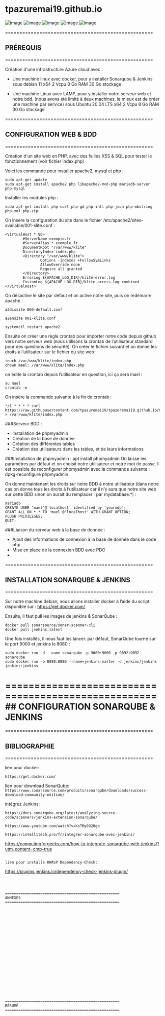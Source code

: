 # tpazuremai19.github.io

![image](https://github.com/tpazuremai19/tpazuremai19.github.io/assets/134396376/cd871aa8-b979-4bee-bb72-426d49093422) ![image](https://github.com/tpazuremai19/tpazuremai19.github.io/assets/134396376/b005ee39-b1ea-4200-a2ee-8d7fb90b07b9) ![image](https://github.com/tpazuremai19/tpazuremai19.github.io/assets/134396376/3a635b1b-bef3-4786-a2ac-3645cbdf2390) ![image](https://github.com/tpazuremai19/tpazuremai19.github.io/assets/134396376/4b62e229-2631-46bf-aee5-f2e57f09237a)
![image](https://github.com/tpazuremai19/tpazuremai19.github.io/assets/134396376/a7822600-34ec-4f63-b3a3-24dbda713131)

====================================================
##                                         PRÉREQUIS
====================================================

Création d'une infrastructure Azure cloud avec :
  - Une machine linux avec docker, pour y installer Sonarqube & Jenkins
      sous debian 11 x64
      2 Vcpu
      8 Go RAM
      30 Go stockage

  - Une machine Linux avec LAMP, pour y installer notre serveur web et notre bdd. (nous avons été limité à deux machines, le mieux est de créer une machine par service)
    sous Ubuntu 20.04 LTS x64
    2 Vcpu
    8 Go RAM
    30 Go stockage


====================================================
   ##                        CONFIGURATION WEB & BDD
====================================================

Création d'un site web en PHP, avec des failles XSS & SQL pour tester le fonctionnement (voir fichier index.php)

Voici les commande pour installer apache2, mysql et php :
```
sudo apt-get update
sudo apt-get install apache2 php libapache2-mod-php mariadb-server php-mysql
```

Installer les modules php :
```
sudo apt-get install php-curl php-gd php-intl php-json php-mbstring php-xml php-zip
```
On insère la configuration du site dans le fichier /etc/apache2/sites-available/001-klite.conf :

```
<VirtualHost *:80>
    	#ServerName exemple.fr
    	#ServerAlias *.exemple.fr
    	DocumentRoot "/var/www/klite"
    	DirectoryIndex index.php
    	<Directory "/var/www/klite">
            	Options -Indexes +FollowSymLinks
            	AllowOverride none
            	Require all granted
    	</Directory>
    	ErrorLog ${APACHE_LOG_DIR}/klite-error.log
    	CustomLog ${APACHE_LOG_DIR}/klite-access.log combined
</VirtualHost>
```

On désactive le site par défaut et on active notre site, puis on redémarre apache :
```
a2dissite 000-default.conf

a2ensite 001-klite.conf

systemctl restart apache2
```

Ensuite on créer une règle crontab pour importer notre code depuis github vers notre serveur web (nous utilisons la crontab de l’utilisateur standard pour des questions de sécurité).
On créer le fichier suivant et on donne les droits à l’utilisateur sur le fichier du site web :
```
touch /var/www/klite/index.php
chown mael: /var/www/klite/index.php
```
on édite la crontab depuis l’utilisateur en question, ici ça sera mael :
```
su mael
crontab -e
```
On insère la commande suivante à la fin de crontab :
```
*/1 * * * * curl https://raw.githubusercontent.com/tpazuremai19/tpazuremai19.github.io/master/index.php > /var/www/klite/index.php
```


###Serveur BDD :
  - Installation de phpmyadmin
  - Création de la base de donnée
  - Création des différentes tables 
  - Création des utilisateurs dans les tables, et de leurs informations

###Installation de phpmyadmin : 
apt install phpmyadmin
On laisse les paramètres par défaut et on choisit notre utilisateur et notre mot de passe.
Il est possible de reconfigurer phpmyadmin avec la commande suivante :
dpkg-reconfigure phpmyadmin

On donne maintenant les droits sur notre BDD à notre utilisateur (dans notre cas on donne tous les droits à l’utilisateur car il n’y aura que notre site web sur cette BDD sinon on aurait du remplacer *.* par mydatabase.*) :
```
mariadb
CREATE USER 'mael'@'localhost' identified by 'yourmdp';
GRANT ALL ON *.* TO 'mael'@'localhost' WITH GRANT OPTION;
FLUSH PRIVILEGES;
QUIT;
```


###Liaison du serveur web à la base de donnée :
  - Ajout des informations de connexion à la base de donnée dans le code php
  - Mise en place de la connexion BDD avec PDO
  - 

====================================================
   ##                INSTALLATION SONARQUBE & JENKINS
====================================================

Sur notre machine debian, nous allons installer docker à l’aide du script disponible sur : 
https://get.docker.com/

Ensuite, il faut pull les images de jenkins & SonarQube : 
```
docker pull sonarsource/sonar-scanner-cli
docker pull jenkins:latest
```

Une fois installés, il nous faut les lancer. par défaut, SonarQube tourne sur le port 9000 et jenkins le 8080 : 
```
sudo docker run -d --name sonarqube -p 9000:9000 -p 9092:9092 sonarqube
sudo docker run -p 8080:8080 --name=jenkins-master -d jenkins/jenkins jenkins:jenkins
```

====================================================
      ##             CONFIGURATION SONARQUBE & JENKINS
====================================================






====================================================
 ## BIBLIOGRAPHIE
====================================================

lien pour docker: 
```
https://get.docker.com/
```
lien pour download SonarQube: 
```https://www.sonarsource.com/products/sonarqube/downloads/success-download-community-edition/```

intégrez Jenkins:
```
https://docs.sonarqube.org/latest/analyzing-source-code/scanners/jenkins-extension-sonarqube/
```
```
https://www.youtube.com/watch?v=KsTMy0920go
```
```
https://intellitech.pro/fr/integrer-sonarqube-avec-jenkins/
```
https://computingforgeeks.com/how-to-integrate-sonarqube-with-jenkins/?utm_content=cmp-true
```

lien pour installe OWASP Dependency-Check:
```
https://plugins.jenkins.io/dependency-check-jenkins-plugin/
```



====================================================
ANNEXES
====================================================






















====================================================
RÉSUMÉ
====================================================

